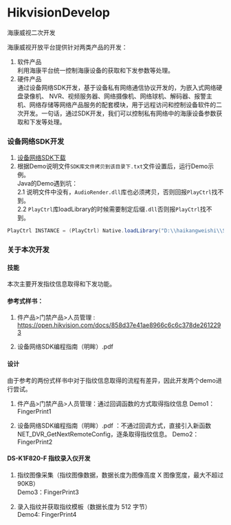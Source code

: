 # HikvisionDevelop
海康威视二次开发

海康威视开放平台提供针对两类产品的开发：  
1. 软件产品  
利用海康平台统一控制海康设备的获取和下发参数等处理。
2. 硬件产品  
通过设备网络SDK开发，基于设备私有网络通信协议开发的，为嵌入式网络硬盘录像机、 NVR、视频服务器、网络摄像机、网络球机、解码器、报警主机、网络存储等网络产品服务的配套模块，用于远程访问和控制设备软件的二次开发。一句话，通过SDK开发，我们可以控制私有网络中的海康设备参数获取和下发等处理。

### 设备网络SDK开发
1. [设备网络SDK下载](https://open.hikvision.com/download/5cda567cf47ae80dd41a54b3?type=10)
2. 根据Demo说明文件`SDK库文件拷贝到该目录下.txt`文件设置后，运行Demo示例。  
Java的Demo遇到坑：  
2.1 说明文件中没有，`AudioRender.dll`库也必须拷贝，否则回报`PlayCtrl`找不到。  
2.2 `PlayCtrl`库loadLibrary的时候需要制定后缀`.dll`否则报`PlayCtrl`找不到。
```java
PlayCtrl INSTANCE = (PlayCtrl) Native.loadLibrary("D:\\haikangweishi\\SDK\\PlayCtrl.dll",PlayCtrl.class);
```

### 关于本次开发
#### 技能
本次主要开发指纹信息取得和下发功能。  

#### 参考式样书：  
1. 件产品>门禁产品>人员管理 : https://open.hikvision.com/docs/858d37e41ae8966c6c6c378de2612293

2. 设备网络SDK编程指南（明眸）.pdf

#### 设计
由于参考的两份式样书中对于指纹信息取得的流程有差异，因此开发两个demo进行尝试。

1. 件产品>门禁产品>人员管理：通过回调函数的方式取得指纹信息
Demo1：FingerPrint1

2. 设备网络SDK编程指南（明眸）.pdf ：不通过回调方式，直接引入新函数NET_DVR_GetNextRemoteConfig，逐条取得指纹信息。
Demo2：FingerPrint2

#### DS-K1F820-F 指纹录入仪开发
1. 指纹图像采集（指纹图像数据，数据长度为图像高度 X 图像宽度，最大不超过 90KB）  
Demo3：FingerPrint3

2. 录入指纹并获取指纹模板（数据长度为 512 字节）  
Demo4: FingerPrint4  


